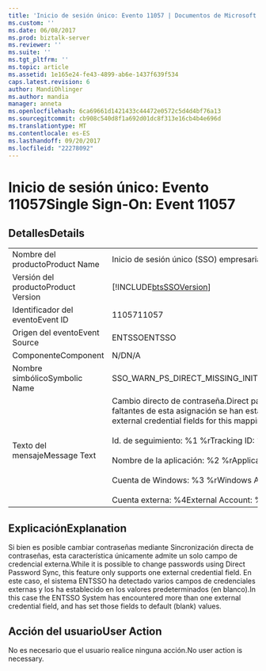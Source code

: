 ```yaml
---
title: 'Inicio de sesión único: Evento 11057 | Documentos de Microsoft'
ms.custom: ''
ms.date: 06/08/2017
ms.prod: biztalk-server
ms.reviewer: ''
ms.suite: ''
ms.tgt_pltfrm: ''
ms.topic: article
ms.assetid: 1e165e24-fe43-4899-ab6e-1437f639f534
caps.latest.revision: 6
author: MandiOhlinger
ms.author: mandia
manager: anneta
ms.openlocfilehash: 6ca69661d1421433c44472e0572c5d4d4bf76a13
ms.sourcegitcommit: cb908c540d8f1a692d01dc8f313e16cb4b4e696d
ms.translationtype: MT
ms.contentlocale: es-ES
ms.lasthandoff: 09/20/2017
ms.locfileid: "22278092"
---
```

# <a name="single-sign-on-event-11057"></a><span data-ttu-id="15f4e-102">Inicio de sesión único: Evento 11057</span><span class="sxs-lookup"><span data-stu-id="15f4e-102">Single Sign-On: Event 11057</span></span>
## <a name="details"></a><span data-ttu-id="15f4e-103">Detalles</span><span class="sxs-lookup"><span data-stu-id="15f4e-103">Details</span></span>  
  
|||  
|-|-|  
|<span data-ttu-id="15f4e-104">Nombre del producto</span><span class="sxs-lookup"><span data-stu-id="15f4e-104">Product Name</span></span>|<span data-ttu-id="15f4e-105">Inicio de sesión único (SSO) empresarial</span><span class="sxs-lookup"><span data-stu-id="15f4e-105">Enterprise Single Sign-On</span></span>|  
|<span data-ttu-id="15f4e-106">Versión del producto</span><span class="sxs-lookup"><span data-stu-id="15f4e-106">Product Version</span></span>|[!INCLUDE[btsSSOVersion](../includes/btsssoversion-md.md)]|  
|<span data-ttu-id="15f4e-107">Identificador del evento</span><span class="sxs-lookup"><span data-stu-id="15f4e-107">Event ID</span></span>|<span data-ttu-id="15f4e-108">11057</span><span class="sxs-lookup"><span data-stu-id="15f4e-108">11057</span></span>|  
|<span data-ttu-id="15f4e-109">Origen del evento</span><span class="sxs-lookup"><span data-stu-id="15f4e-109">Event Source</span></span>|<span data-ttu-id="15f4e-110">ENTSSO</span><span class="sxs-lookup"><span data-stu-id="15f4e-110">ENTSSO</span></span>|  
|<span data-ttu-id="15f4e-111">Componente</span><span class="sxs-lookup"><span data-stu-id="15f4e-111">Component</span></span>|<span data-ttu-id="15f4e-112">N/D</span><span class="sxs-lookup"><span data-stu-id="15f4e-112">N/A</span></span>|  
|<span data-ttu-id="15f4e-113">Nombre simbólico</span><span class="sxs-lookup"><span data-stu-id="15f4e-113">Symbolic Name</span></span>|<span data-ttu-id="15f4e-114">SSO_WARN_PS_DIRECT_MISSING_INITIAL_CREDS</span><span class="sxs-lookup"><span data-stu-id="15f4e-114">SSO_WARN_PS_DIRECT_MISSING_INITIAL_CREDS</span></span>|  
|<span data-ttu-id="15f4e-115">Texto del mensaje</span><span class="sxs-lookup"><span data-stu-id="15f4e-115">Message Text</span></span>|<span data-ttu-id="15f4e-116">Cambio directo de contraseña.</span><span class="sxs-lookup"><span data-stu-id="15f4e-116">Direct password change.</span></span> <span data-ttu-id="15f4e-117">Algunos campos de credenciales externas faltantes de esta asignación se han establecido en los valores predeterminados.%r</span><span class="sxs-lookup"><span data-stu-id="15f4e-117">Some missing external credential fields for this mapping have been set to default values.%r</span></span><br /><br /> <span data-ttu-id="15f4e-118">Id. de seguimiento: %1 %r</span><span class="sxs-lookup"><span data-stu-id="15f4e-118">Tracking ID: %1%r</span></span><br /><br /> <span data-ttu-id="15f4e-119">Nombre de la aplicación: %2 %r</span><span class="sxs-lookup"><span data-stu-id="15f4e-119">Application Name: %2%r</span></span><br /><br /> <span data-ttu-id="15f4e-120">Cuenta de Windows: %3 %r</span><span class="sxs-lookup"><span data-stu-id="15f4e-120">Windows Account: %3%r</span></span><br /><br /> <span data-ttu-id="15f4e-121">Cuenta externa: %4</span><span class="sxs-lookup"><span data-stu-id="15f4e-121">External Account: %4</span></span>|  
  
## <a name="explanation"></a><span data-ttu-id="15f4e-122">Explicación</span><span class="sxs-lookup"><span data-stu-id="15f4e-122">Explanation</span></span>  
 <span data-ttu-id="15f4e-123">Si bien es posible cambiar contraseñas mediante Sincronización directa de contraseñas, esta característica únicamente admite un solo campo de credencial externa.</span><span class="sxs-lookup"><span data-stu-id="15f4e-123">While it is possible to change passwords using Direct Password Sync, this feature only supports one external credential field.</span></span> <span data-ttu-id="15f4e-124">En este caso, el sistema ENTSSO ha detectado varios campos de credenciales externas y los ha establecido en los valores predeterminados (en blanco).</span><span class="sxs-lookup"><span data-stu-id="15f4e-124">In this case the ENTSSO System has encountered more than one external credential field, and has set those fields to default (blank) values.</span></span>  
  
## <a name="user-action"></a><span data-ttu-id="15f4e-125">Acción del usuario</span><span class="sxs-lookup"><span data-stu-id="15f4e-125">User Action</span></span>  
 <span data-ttu-id="15f4e-126">No es necesario que el usuario realice ninguna acción.</span><span class="sxs-lookup"><span data-stu-id="15f4e-126">No user action is necessary.</span></span>